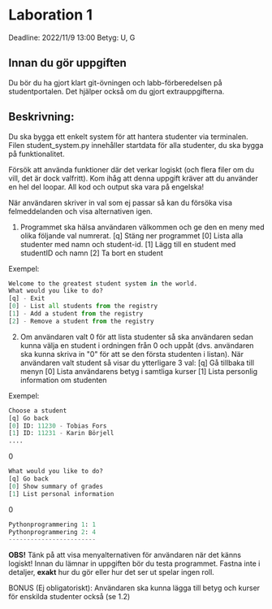 # Laboration 1 
Deadline: 2022/11/9 13:00
Betyg: U, G

## Innan du gör uppgiften
Du bör du ha gjort klart git-övningen och labb-förberedelsen på studentportalen. Det hjälper också om du gjort extrauppgifterna.

## Beskrivning:
Du ska bygga ett enkelt system för att hantera studenter via terminalen.
Filen student_system.py innehåller startdata för alla studenter, du ska bygga på funktionalitet. 

Försök att använda funktioner där det verkar logiskt (och flera filer om du vill, det är dock valfritt). Kom ihåg att denna uppgift kräver att du använder en hel del loopar. All kod och output ska vara på engelska! 

När användaren skriver in val som ej passar så kan du försöka visa felmeddelanden och visa alternativen igen. 

1. Programmet ska hälsa användaren välkommen och ge den en meny med olika följande val numrerat. 
   [q] Stäng ner programmet
   [0] Lista alla studenter med namn och student-id.
   [1] Lägg till en student med studentID och namn
   [2] Ta bort en student

Exempel:
```python
Welcome to the greatest student system in the world. 
What would you like to do?
[q] - Exit
[0] - List all students from the registry
[1] - Add a student from the registry
[2] - Remove a student from the registry
```

2. Om användaren valt 0 för att lista studenter så ska användaren sedan kunna välja en student i ordningen från 0 och uppåt (dvs. användaren ska kunna skriva in "0" för att se den första studenten i listan). När användaren valt student så visar du ytterligare 3 val:
   [q] Gå tillbaka till menyn
   [0] Lista användarens betyg i samtliga kurser
   [1] Lista personlig information om studenten

Exempel:
```python
Choose a student
[q] Go back
[0] ID: 11230 - Tobias Fors
[1] ID: 11231 - Karin Börjell
....
```
0
```python
What would you like to do?
[q] Go back
[0] Show summary of grades
[1] List personal information
```
0
```python
Pythonprogrammering 1: 1
Pythonprogrammering 2: 4
------------------------
```

**OBS!** Tänk på att visa menyalternativen för användaren när det känns logiskt!
Innan du lämnar in uppgiften bör du testa programmet.
Fastna inte i detaljer, **exakt** hur du gör eller hur det ser ut spelar ingen roll.

BONUS (Ej obligatoriskt): Användaren ska kunna lägga till betyg och kurser för enskilda studenter också (se 1.2)

